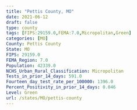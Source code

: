 ```yaml
---
title: "Pettis County, MO"
date: 2021-06-12
draft: false
type: county
tags: [FIPS:29159.0,FEMA:7.0,Micropolitan,Green]
categories: [MO]
County: Pettis County
State: MO
FIPS: 29159.0
FEMA_Region: 7.0
Population: 42339.0
NCHS_Urban_Rural_Classification: Micropolitan
Tests_in_prior_14_days: 591.0
Fourteen_day_test_rate_per_100000: 1396.0
Percent_Positivity_in_prior_14_days: 0.046
Level: Green
url: /states/MO/pettis-county
---
```




